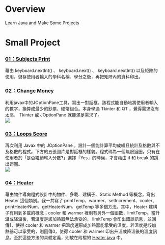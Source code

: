 # Overview
Learn Java and Make Some Projects

# Small Project
### [01：Subjects Print](https://github.com/tailer954/JavaLearning/tree/master/Small%20Project/01)   
藉由 keyboard.nextInt() 、 keyboard.next() 、 keyboard.nextInt() 以及矩陣的使用，儲存使用者輸入的學科名稱、學分之後，再把矩陣內的資料印出。    
>
### [02：Change Money](https://github.com/tailer954/JavaLearning/tree/master/Small%20Project/02)   
利用javax中的JOptionPane工具，寫出一對話框。該程式能自動地將使用者輸入的數字，換算成最少的鈔票、硬幣組合。本身學過 Tkinter 和 QT ，覺得需求沒有太高， Tkinter 或 JOptionPane 就能滿足需求了。   
![](https://github.com/tailer954/JavaLearning/blob/master/Small%20Project/02/Change%20Money%20Result.JPG)
>
### [03：Loops Score](https://github.com/tailer954/JavaLearning/tree/master/Small%20Project/03)   
再次利用 Javax 中的 JOptionPane ，設計一個能計算平均成績且統計及格數與不及格數的程式。下方的五張圖片是對話框的樣貌。程式碼為一個無限迴圈，只有在使用者於「是否繼續輸入分數?」選擇「Yes」的時候，才會藉由 if 和 break 的跳出迴圈。    
![](https://github.com/tailer954/JavaLearning/blob/master/Small%20Project/03/Loops%20Score%20Result.JPG)
>
### [04：Heater](https://github.com/tailer954/JavaLearning/tree/master/Small%20Project/04)    
藉由物件導向程式設計中的物件、多載、建構子、Static Method 等概念，寫出 Heater 這個類別。我一共寫了 printTemp、warmer、setIncrement、cooler、printHeaterNum、getHeaterNum、getTemp 等多個方法。其中，Heater 建構子有用到多載的概念；cooler 和 warmer 裡則有另外一個函數，limitTemp。當升溫或降溫後，若溫度是該加熱器無法承受的， limitTemp 會印出錯誤訊息，並回傳1，使得 cooler 和 warmer 把溫度還原成加熱器能承受的溫度。若溫度是該加熱器可以承受的，則回傳0，使得 cooler 和 warmer 印出升溫或降溫後的溫度訊息。至於這些方法的具體定義，則放在附檔的 [Heater.java](https://github.com/tailer954/JavaLearning/blob/master/Small%20Project/04/04_Heater.java) 中。
>
